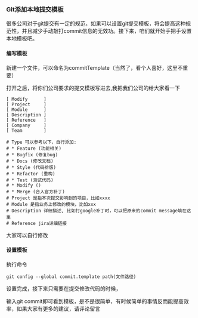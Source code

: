 ### Git添加本地提交模板

很多公司对于git提交有一定的规范，如果可以设置git提交模板，将会提高这种规范性，并且减少手动敲打commit信息的无效功。接下来，咱们就开始手把手设置本地模板吧。

#### 编写模板

新建一个文件，可以命名为commitTemplate（当然了，看个人喜好，这里不重要）

打开之后，将你们公司要求的提交模板写进去,我把我们公司的给大家看一下

```shell
[ Modify      ] 
[ Project     ] 
[ Module      ] 
[ Description ] 
[ Reference   ] 
[ Company     ] 
[ Team        ] 

# Type 可以参考以下，自行添加:
# * Feature (功能相关)
# * Bugfix (修复bug)
# * Docs (修改文档)
# * Style (代码排版)
# * Refactor (重构)
# * Test (测试代码)
# * Modify ()
# * Merge (合入官方补丁)
# Project 是指本次提交影响到的项目，比如xxxx
# Module 是指业务上修改的模块，比如xxx
# Description 详细描述, 比如打google补丁时，可以把原来的commit message填在这里
# Reference jira详细链接

```

大家可以自行修改

#### 设置模板

执行命令

```shell
git config --global commit.template path(文件路径)
```

设置完成，接下来只需要在提交修改代码的时候，

输入git commit即可看到模板，是不是很简单，有时候简单的事情反而能提高效率，如果大家有更多的建议，请评论留言

